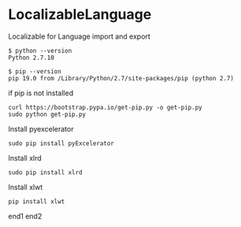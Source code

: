 # LocalizableLanguage
Localizable for Language import and export

```
$ python --version
Python 2.7.10
```

```
$ pip --version
pip 19.0 from /Library/Python/2.7/site-packages/pip (python 2.7)
```

if pip is not installed

```
curl https://bootstrap.pypa.io/get-pip.py -o get-pip.py
sudo python get-pip.py
```

Install pyexcelerator

```
sudo pip install pyExcelerator
```

Install xlrd

```
sudo pip install xlrd
```

Install xlwt

```
pip install xlwt
```

end1
end2

